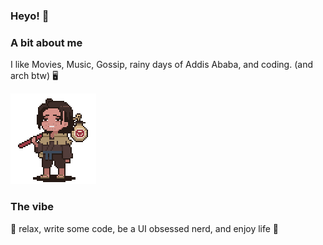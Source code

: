 ### Heyo! 👋

### A bit about me

I like Movies, Music, Gossip, rainy days of Addis Ababa, and coding. (and arch btw) 🖥️

![Bobu ThumbsUp](./bobu-thumbsup.gif)

### The vibe

:panda_face: relax, write some code, be a UI obsessed nerd, and enjoy life 🍵
